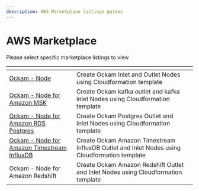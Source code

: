 ```yaml
---
description: AWS Marketplace listings guides
---
```


# AWS Marketplace

Please select specific marketplace listings to view

<table data-view="cards"><thead><tr><th></th><th></th><th></th></tr></thead><tbody><tr><td><a href="ockam-node.md">Ockam - Node</a></td><td>Create Ockam Inlet and Outlet Nodes using Cloudformation template </td><td></td></tr><tr><td><a href="ockam-node-for-amazon-msk.md">Ockam - Node for Amazon MSK</a></td><td>Create Ockam kafka outlet and kafka inlet Nodes using Cloudformation template</td><td></td></tr><tr><td><a href="ockam-node-for-amazon-rds-postgres.md">Ockam - Node for Amazon RDS Postgres</a></td><td>Create Ockam Postgres Outlet and Inlet Nodes using Cloudformation template</td><td></td></tr><tr><td><a href="ockam-node-for-amazon-timestream-influxdb.md">Ockam - Node for Amazon Timestream InfluxDB</a></td><td>Create Ockam Amazon Timestream InfluxDB Outlet and Inlet Nodes using Cloudformation template</td><td></td></tr><tr><td>Ockam - Node for Amazon Redshift</td><td>Create Ockam Amazon Redshift Outlet and Inlet Nodes using Cloudformation template</td><td></td></tr></tbody></table>

